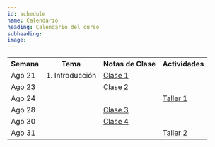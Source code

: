 ```yaml
---
id: schedule
name: Calendario
heading: Calendario del curso
subheading:
image:
---
```

<table class="table table-condensed">
   <tbody>
      <tr>
         <th>Semana</th>
         <th>Tema</th>
         <th class="text-center">Notas de Clase</th>
         <th class="text-center">Actividades</th>
      </tr>
      <small>
         <tr>
            <td>Ago 21</td>
            <td>1. Introducción</td>
            <td class="text-center">
               <a href="url">Clase 1</a>
            </td>
            <td></td>
         </tr>
         <tr>
            <td>Ago 23</td>
            <td>	</td>
            <td class="text-center">
               <a href="url">Clase 2</a>
            </td>
            <td>	</td>
         </tr>
         <tr>
            <td>Ago 24</td>
            <td></td>
            <td></td>
            <td class="text-center">
               <a href="url">Taller 1</a>
            </td>
         </tr>
         <tr>
            <td>Ago 28</td>
            <td></td>
            <td class="text-center">
               <a href="url">Clase 3</a>
            </td>
            <td></td>
         </tr>
         <tr>
            <td>Ago 30</td>
            <td></td>
            <td class="text-center">
               <a href="url">Clase 4</a>
            </td>
            <td></td>
         </tr>
         <tr>
            <td>Ago 31</td>
            <td></td>
            <td></td>
            <td class="text-center">
               <a href="url">Taller 2</a>
            </td>
         </tr>
      </small>
   </tbody>
</table>
